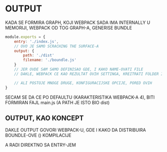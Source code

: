 # OUTPUT

KADA SE FORMIRA GRAPH, KOJI WEBPACK SADA IMA INTERNALLY U MEMORIJI, WEBPACK OD TOG GRAPH-A, GENERISE BUNDLE

```javascript
module.exports = {
    entry: './index.js',
    // OVO JE SAMO SCRACHING THE SURFACE-A
    output: {
        path: './dist'
        filename: './boundle.js'
    }
    // JER OVDE SAM SAMO DEFINISAO GDE, I KAKO NAME-OVATI FILE
    // DAKLE, WEBPACK CE KAO REZULTAT OVIH SETTINGA, KREITRATI FOLDER I FILE, KAK OSAM DEFINISAO

    // ALI POSTOJE MNOGE DRUGE, KONFIGURACIJSKE OPCIJE, PORED OVIH
}
```

SECAM SE DA CE PO DEFAULTU (KARAKTERISTIKA WEBPACK-A 4), BITI FORMIRAN FAJL main.js (A PATH JE ISTO BIO dist)

## OUTPUT, KAO KONCEPT

DAKLE OUTPUT GOVORI WEBPACK-U, GDE I KAKO DA DISTRIBUIRA BOUNDLE-OVE () KOMPILACIJE

A RADI DIREKTNO SA ENTRY-JEM